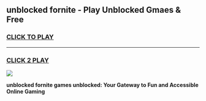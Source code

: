 
## unblocked fornite - Play Unblocked Gmaes & Free
<h3>
<a href="https://news.freeplayer.one?title=unblocked_fornite&ref=16F">CLICK TO PLAY</a></h3>
<hr>

<h3>
<a href="https://news.freeplayer.one?title=unblocked_fornite&ref=16F">CLICK 2 PLAY</a>
  
</h3>

<a href="https://news.freeplayer.one?title=unblocked_fornite&ref=16F/"><img src="https://clearcache.store/games.png"></a>


**unblocked fornite games unblocked: Your Gateway to Fun and Accessible Online Gaming**
